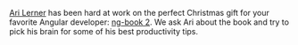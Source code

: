 [Ari Lerner](https://twitter.com/auser) has been hard at work on the perfect Christmas gift for your favorite Angular developer: 
[ng-book 2](https://www.ng-book.com/2/). We ask Ari about the book and try to pick his brain for some of his best productivity tips.﻿
